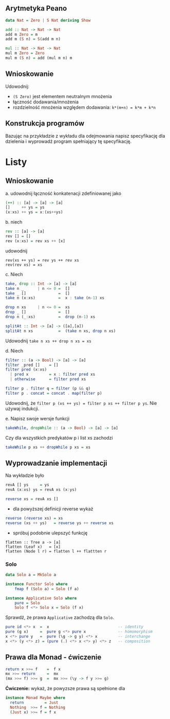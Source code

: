 ## Arytmetyka Peano

``` haskell
data Nat = Zero | S Nat deriving Show

add :: Nat -> Nat -> Nat
add m Zero = m
add m (S n) = S(add m n)

mul :: Nat -> Nat -> Nat
mul m Zero = Zero
mul m (S n) = add (mul m n) m
```

## Wnioskowanie

Udowodnij:
- `(S Zero)` jest elementem neutralnym mnożenia
- łączność dodawania/mnożenia
- rozdzielność mnożenia względem dodawania: `k*(m+n) = k*m + k*n`

## Konstrukcja programów

Bazując na przykładzie z wykładu dla odejmowania napisz specyfikację dla dzielenia i wyprowadź program spełniający tę specyfikację.

# Listy

## Wnioskowanie
a. udowodnij łączność konkatenacji zdefiniowanej jako

``` haskell
(++) :: [a] -> [a] -> [a]
[]     ++ ys = ys
(x:xs) ++ ys = x:(xs++ys)
```

b. niech
``` haskell
rev :: [a] -> [a]
rev [] = []
rev (x:xs) = rev xs ++ [x]
```
udowodnij
```
rev(xs ++ ys) = rev ys ++ rev xs
rev(rev xs) = xs
```
c. Niech
``` haskell
take, drop :: Int -> [a] -> [a]
take n _      | n <= 0 =  []
take _ []              =  []
take n (x:xs)          =  x : take (n-1) xs

drop n xs     | n <= 0 =  xs
drop _ []              =  []
drop n (_:xs)          =  drop (n-1) xs

splitAt :: Int -> [a] -> ([a],[a])
splitAt n xs           =  (take n xs, drop n xs)
```
Udowodnij `take n xs ++ drop n xs = xs`

d. Niech

``` haskell
filter :: (a -> Bool) -> [a] -> [a]
filter _pred []    = []
filter pred (x:xs)
  | pred x         = x : filter pred xs
  | otherwise      = filter pred xs
```

``` haskell
filter p . filter q = filter (p && q)
filter p . concat = concat . map(filter p)
```

Udowodnij, że `filter p (xs ++ ys) = filter p xs ++ filter p ys`.
Nie używaj indukcji.

e. Napisz swoje wersje funkcji

```haskell
takeWhile, dropWhile :: (a -> Bool) -> [a] -> [a]
```
Czy dla wszystkich predykatów p i list xs zachodzi

``` haskell
takeWhile p xs ++ dropWhile p xs = xs
```

## Wyprowadzanie implementacji

Na wykładzie było

``` haskell
revA [] ys     = ys
revA (x:xs) ys = revA xs (x:ys)

reverse xs = revA xs []
```

- dla powyższej definicji reverse wykaż

``` haskell
reverse (reverse xs) = xs
reverse (xs ++ ys)   = reverse ys ++ reverse xs
```

- spróbuj podobnie ulepszyć funkcję
```
flatten :: Tree a -> [a]
flatten (Leaf x)   = [x]
flatten (Node l r) = flatten l ++ flattten r
```

### Solo

``` haskell
data Solo a = MkSolo a

instance Functor Solo where
    fmap f (Solo a) = Solo (f a)

instance Applicative Solo where
    pure = Solo
    Solo f <*> Solo x = Solo (f x)
```

Sprawdź, że prawa `Applicative` zachodzą dla `Solo`.

``` haskell
pure id <*> x  =  x                              -- identity
pure (g x)     =  pure g <*> pure x              -- homomorphism
x <*> pure y   =  pure (\g -> g y) <*> x         -- interchange
x <*> (y <*> z) = (pure (.) <*> x <*> y) <*> z   -- composition
```

## Prawa dla Monad - ćwiczenie

``` haskell
return x >>= f    =  f x
mx >>= return     =  mx
(mx >>= f) >>= g  =  mx >>= (\y -> f y >>= g)
```

**Ćwiczenie:** wykaż, że powyzsze prawa są spełnione dla

``` haskell
instance Monad Maybe where
  return         = Just
  Nothing  >>= f = Nothing
  (Just x) >>= f = f x
```
